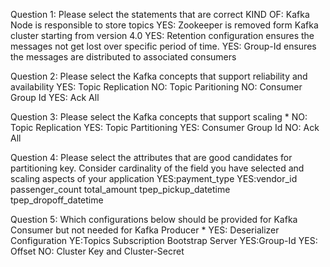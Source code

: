 Question  1:  Please select the statements that are correct 
KIND OF: Kafka Node is responsible to store topics
YES: Zookeeper is removed form Kafka cluster starting from version 4.0
YES: Retention configuration ensures the messages not get lost over specific period of time.
YES: Group-Id ensures the messages are distributed to associated consumers

Question 2: Please select the Kafka concepts that support reliability and availability
YES: Topic Replication
NO: Topic Paritioning
NO: Consumer Group Id
YES: Ack All

Question 3: Please select the Kafka concepts that support scaling *
NO: Topic Replication
YES: Topic Partitioning
YES: Consumer Group Id
NO: Ack All

Question 4: Please select the attributes that are good candidates for partitioning key. Consider cardinality of the field you have selected and scaling aspects of your application
YES:payment_type
YES:vendor_id
passenger_count
total_amount
tpep_pickup_datetime
tpep_dropoff_datetime

Question 5:  Which configurations below should be provided for Kafka Consumer but not needed for Kafka Producer *
YES: Deserializer Configuration
YE:Topics Subscription
Bootstrap Server
YES:Group-Id
YES: Offset
NO: Cluster Key and Cluster-Secret


